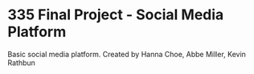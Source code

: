 # 335 Final Project - Social Media Platform
Basic social media platform.
Created by Hanna Choe, Abbe Miller, Kevin Rathbun
